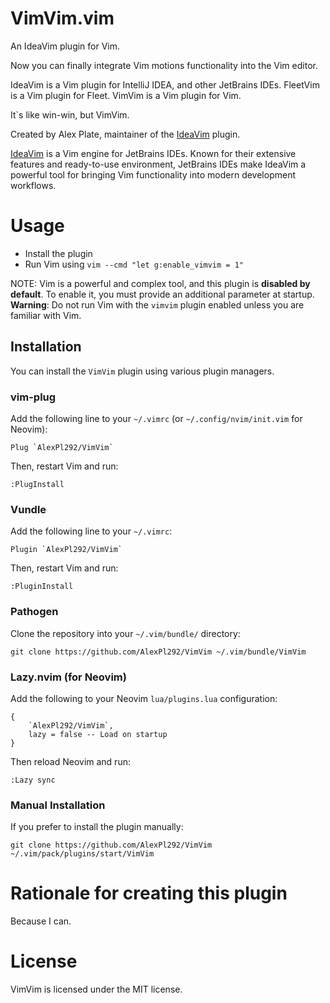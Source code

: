 # VimVim.vim

An IdeaVim plugin for Vim.

Now you can finally integrate Vim motions functionality into the Vim editor.

IdeaVim is a Vim plugin for IntelliJ IDEA, and other JetBrains IDEs.
FleetVim is a Vim plugin for Fleet.
VimVim is a Vim plugin for Vim.

It`s like win-win, but VimVim.

Created by Alex Plate, maintainer of the [IdeaVim](https://github.com/JetBrains/ideavim) plugin.

[IdeaVim](https://github.com/JetBrains/ideavim) is a Vim engine for JetBrains IDEs. Known for their extensive features and ready-to-use environment, JetBrains IDEs make IdeaVim a powerful tool for bringing Vim functionality into modern development workflows.

# Usage

- Install the plugin
- Run Vim using `vim --cmd "let g:enable_vimvim = 1"`

NOTE: Vim is a powerful and complex tool, and this plugin is **disabled by default**. To enable it, you must provide an additional parameter at startup.
**Warning**: Do not run Vim with the `vimvim` plugin enabled unless you are familiar with Vim.

## Installation

You can install the `VimVim` plugin using various plugin managers.

### **vim-plug**
Add the following line to your `~/.vimrc` (or `~/.config/nvim/init.vim` for Neovim):
```
Plug `AlexPl292/VimVim`
```
Then, restart Vim and run:
```
:PlugInstall
```

### **Vundle**
Add the following line to your `~/.vimrc`:
```
Plugin `AlexPl292/VimVim`
```
Then, restart Vim and run:
```
:PluginInstall
```

### **Pathogen**
Clone the repository into your `~/.vim/bundle/` directory:
```
git clone https://github.com/AlexPl292/VimVim ~/.vim/bundle/VimVim
```

### **Lazy.nvim (for Neovim)**
Add the following to your Neovim `lua/plugins.lua` configuration:
```
{
    `AlexPl292/VimVim`,
    lazy = false -- Load on startup
}
```
Then reload Neovim and run:
```
:Lazy sync
```

### **Manual Installation**
If you prefer to install the plugin manually:
```
git clone https://github.com/AlexPl292/VimVim ~/.vim/pack/plugins/start/VimVim
```

# Rationale for creating this plugin

Because I can.

# License

VimVim is licensed under the MIT license.


